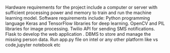 Hardware requirements for the project include a computer or server with sufficient processing power and memory to train and run the machine learning model. 
Software requirements include:
Python programming language
Keras and TensorFlow libraries for deep learning.
OpenCV and PIL libraries for image processing.
Twilio API for sending SMS notifications.
Flask to develop the web application .
DBMS to store and manage the missing person data.
Run app.py file on intel or any other platform like vs code,jupyter notebook etc
